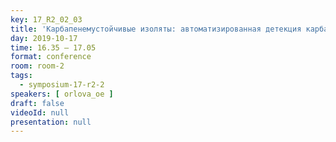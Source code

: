 ```yaml
---
key: 17_R2_02_03
title: 'Карбапенемустойчивые изоляты: автоматизированная детекция карбапенемаз и чувствительность новым ингибитор­защищённым АМП'
day: 2019-10-17
time: 16.35 – 17.05
format: conference
room: room-2
tags:
  - symposium-17-r2-2
speakers: [ orlova_oe ]
draft: false
videoId: null
presentation: null
---
```

